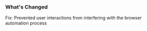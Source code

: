 ### What's Changed

Fix: Prevented user interactions from interfering with the browser automation process
